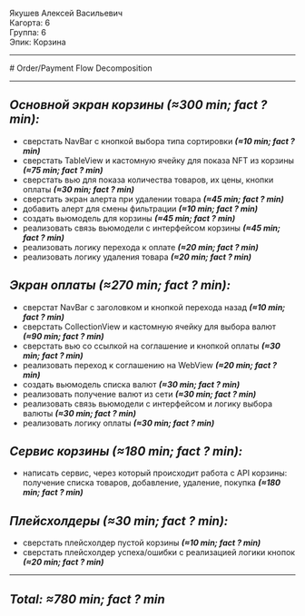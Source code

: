 Якушев Алексей Васильевич
<br /> Кагорта: 6
<br /> Группа: 6
<br /> Эпик: Корзина

<hr>
# Order/Payment Flow Decomposition
<hr>

## *Основной экран корзины (≈300 min; fact ? min):*
 - сверстать NavBar с кнопкой выбора типа сортировки ***(≈10 min; fact ? min)***
 - сверстать TableView и кастомную ячейку для показа NFT из корзины ***(≈75 min; fact ? min)***
 - сверстать вью для показа количества товаров, их цены, кнопки оплаты ***(≈30 min; fact ? min)***
 - сверстать экран алерта при удалении товара ***(≈45 min; fact ? min)***
 - добавить алерт для смены фильтрации ***(≈10 min; fact ? min)***
 - создать вьюмодель для корзины  ***(≈45 min; fact ? min)***
 - реализовать связь вьюмодели с интерфейсом корзины ***(≈45 min; fact ? min)***
 - реализовать логику перехода к оплате ***(≈20 min; fact ? min)***
 - реализовать логику удаления товара ***(≈20 min; fact ? min)***
## *Экран оплаты (≈270 min; fact ? min):*
- сверстат NavBar с заголовком и кнопкой перехода назад  ***(≈10 min; fact ? min)***
 - сверстать CollectionView и кастомную ячейку для выбора валют ***(≈90 min; fact ? min)***
 - сверстать вью со ссылкой на соглашение и кнопкой оплаты ***(≈30 min; fact ? min)***
 - реализовать переход к соглашению на WebView ***(≈20 min; fact ? min)***
 - создать вьюмодель списка валют  ***(≈30 min; fact ? min)***
 - реализовать получение валют из сети ***(≈30 min; fact ? min)***
 - реализовать связь вьюмодели с интерфейсом и логику выбора валюты ***(≈30 min; fact ? min)***
 - реализовать логику оплаты  ***(≈30 min; fact ? min)***
## *Сервис корзины (≈180 min; fact ? min):*
 - написать сервис, через который происходит работа с API корзины: получение списка товаров, добавление, удаление, покупка ***(≈180 min; fact ? min)***
## *Плейсхолдеры (≈30 min; fact ? min):*
 - сверстать плейсхолдер пустой корзины ***(≈10 min; fact ? min)***
 - сверстать плейсхолдер успеха/ошибки с реализацией логики кнопок ***(≈20 min; fact ? min)***
<hr>

## *Total: ≈780 min; fact ? min*




